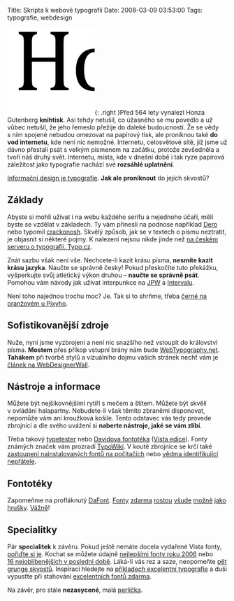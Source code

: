 Title: Skripta k webové typografii
Date: 2008-03-09 03:53:00
Tags: typografie, webdesign

![obrázek](images/54.jpg){: .right }Před 564 lety vynalezl Honza Gutenberg **knihtisk**. Asi tehdy netušil, co úžasného se mu povedlo a už vůbec netušil, že jeho řemeslo přežije do daleké budoucnosti. Že se vědy s ním spojené nebudou omezovat na papírový tisk, ale proniknou také **do vod internetu**, kde není nic nemožné. Internetu, celosvětové sítě, již jsme už dávno přestali psát s velkým písmenem na začátku, protože zevšedněla a tvoří náš druhý svět. Internetu, místa, kde v dnešní době i tak ryze papírová záležitost jako typografie nachází své **rozsáhlé uplatnění**.

[Informační design je typografie](http://interval.cz/clanky/webdesign-je-z-95-typografie-zakladni-myslenky/). **Jak ale proniknout** do jejích skvostů?

## Základy

Abyste si mohli užívat i na webu každého serifu a nejednoho účaří, měli byste se vzdělat v základech. Ty vám přinesli na podnose například [Dero](http://typografie.dero.name/) nebo typomil [crackonosh](http://www.typomil.com/). Skvělý způsob, jak se v textech o písmu neztratit, je objasnit si některé pojmy. K nalezení nejsou nikde jinde než [na českém serveru o typografii, Typo.cz](http://www.typo.cz/_typo/typo-normy-slovnik.html).

Znát sazbu však není vše. Nechcete-li kazit krásu písma, **nesmíte kazit krásu jazyka**. Naučte se správně česky! Pokud přeskočíte tuto překážku, vyšperkujte svůj atletický výkon druhou – **naučte se správně psát**. Pomohou vám návody jak užívat interpunkce na [JPW](http://www.jakpsatweb.cz/interpunkce.html) a [Intervalu](http://interval.cz/clanky/webdesignerovy-poznamky-z-typografie/).

Není toho najednou trochu moc? Je. Tak si to shrňme, třeba [černé na oranžovém u Pixyho](http://www.pixy.cz/pixylophone/2003_02_archiv.html#1046432237).

## Sofistikovanější zdroje

Nuže, nyní jsme vyzbrojeni a není nic snazšího než vstoupit do království písma. **Mostem** přes příkop vstupní brány nám bude [WebTypography­.net](http://webtypography.net/toc/). **Tahákem** při tvorbě stylů a vizuálního dojmu vašich stránek nechť vám je [článek na WebDesignerWall](http://www.webdesignerwall.com/tutorials/typographic-contrast-flow/).

## Nástroje a informace

Můžete být nejšikovnějšími rytíři s mečem a štítem. Můžete být skvělí v ovládání halapartny. Nebudete-li však těmito zbraněmi disponovat, nepomůže vám ani kroužková košile. Tento odstavec vás tedy provede zbrojnicí a dle svého uvážení si **naberte nástroje, jaké se vám zlíbí**.

Třeba takový [typetester](http://typetester.maratz.com/) nebo [Davidova fontotéka](http://www.dgx.cz/tools/fonts/) ([Vista edice](http://www.dgx.cz/tools/fonts/vista.php)). Fonty známých značek vám prozradí [TypoWiki](http://www.typografie.info/typowiki/index.php?title=Hausschrift-Liste_Unternehmen-zu-Schrift). V koutě zbrojnice se krčí také [zastoupení nainstalovaných fontů na počítačích](http://www.codestyle.org/css/font-family/sampler-CombinedResults.shtml)
nebo [vědma identifikující nepřátele](http://www.myfonts.com/WhatTheFont/).

## Fontotéky

Zapomeňme na profláknutý [DaFont](http://www.dafont.com/). [Fonty](http://www.creamundo.com/index.php?lang=en) [zdarma](http://www.abstractfonts.com/) [rostou](http://betterfonts.com/) [všude](http://www.fontfinder.ws/) [možně](http://www.fonts500.com/) [jako](http://www.fawnt.com/) [hrušky](http://www.identifont.com/free-fonts.html). [Vážně](http://www.designerinaction.de/fonts/)!

## Specialitky

Pár **specialitek** k závěru. Pokud ještě nemáte docela vydařené Vista fonty, [pořiďte si je](http://jeffmilner.com/index.php/2005/07/30/windows-vista-fonts-now-available/). Kochat se můžete údajně [nejlepšími fonty roku 2006](http://www.myfonts.com/newsletters/sp/200701.html) nebo [16 nejoblíbeněj­ších v poslední době](http://www.inspirationbit.com/16-best-loved-font-bits-in-web-design/). Láká-li vás rez a saze, neopomeňte [pět grunge skvostů](http://www.bittbox.com/freebies/5-excellent-free-grunge-fonts/). Inspiraci hledejte na [příkladech excelentní typografie](http://ilovetypography.com/2007/09/19/15-excellent-examples-of-web-typography/) a duši vypusťte při stahování [excelentních fontů zdarma](http://www.alvit.de/blog/article/20-best-license-free-official-fonts).

Na závěr, pro stále **nezasycené**, malá [perlička](http://cg.scs.carleton.ca/~luc/original2fonts.html).
